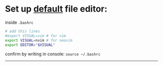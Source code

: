 # Set up <ins>default</ins> file editor:

inside `.bashrc`
```bash
# add this lines
#export VISUAL=vim # for vim
export VISUAL=nvim # for neovim
export EDITOR="$VISUAL"
```

confirm by writing in console: `source ~/.bashrc`

---
